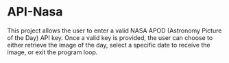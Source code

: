 # API-Nasa
This project allows the user to enter a valid NASA APOD (Astronomy Picture of the Day) API key. Once a valid key is provided, the user can choose to either retrieve the image of the day, select a specific date to receive the image, or exit the program loop.
